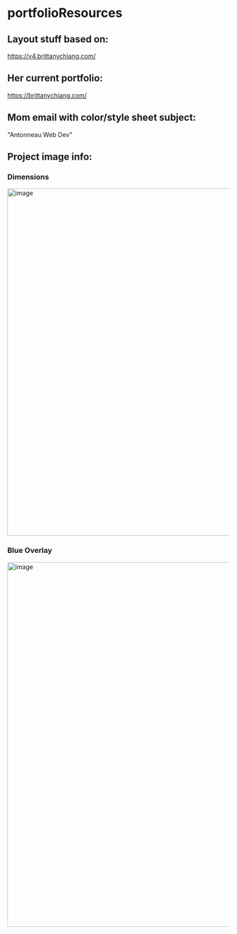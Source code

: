 # portfolioResources

## Layout stuff based on:

https://v4.brittanychiang.com/

## Her current portfolio:

https://brittanychiang.com/

## Mom email with color/style sheet subject:

"Antonneau Web Dev"

## Project image info:

### Dimensions

<img width="786" alt="image" src="https://github.com/bantonneau/portfolioResources/assets/109747300/3c228439-e59f-4ece-b2de-73b65288bcaa">

### Blue Overlay

<img width="825" alt="image" src="https://github.com/bantonneau/portfolioResources/assets/109747300/fdbed32c-5034-49fa-83a5-64521df592b2">

